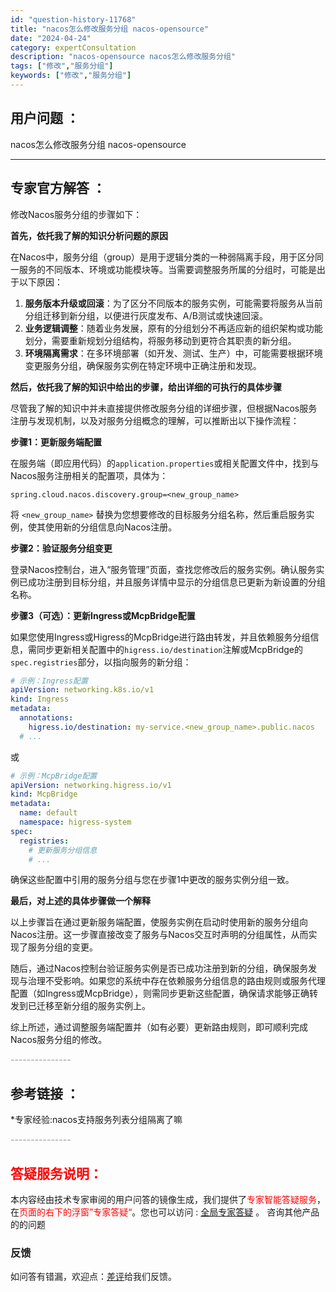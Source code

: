 ```yaml
---
id: "question-history-11768"
title: "nacos怎么修改服务分组 nacos-opensource"
date: "2024-04-24"
category: expertConsultation
description: "nacos-opensource nacos怎么修改服务分组"
tags: ["修改","服务分组"]
keywords: ["修改","服务分组"]
---
```


## 用户问题 ： 
 nacos怎么修改服务分组
 nacos-opensource 

---------------
## 专家官方解答 ：

修改Nacos服务分组的步骤如下：

**首先，依托我了解的知识分析问题的原因**

在Nacos中，服务分组（group）是用于逻辑分类的一种弱隔离手段，用于区分同一服务的不同版本、环境或功能模块等。当需要调整服务所属的分组时，可能是出于以下原因：

1. **服务版本升级或回滚**：为了区分不同版本的服务实例，可能需要将服务从当前分组迁移到新分组，以便进行灰度发布、A/B测试或快速回滚。
2. **业务逻辑调整**：随着业务发展，原有的分组划分不再适应新的组织架构或功能划分，需要重新规划分组结构，将服务移动到更符合其职责的新分组。
3. **环境隔离需求**：在多环境部署（如开发、测试、生产）中，可能需要根据环境变更服务分组，确保服务实例在特定环境中正确注册和发现。

**然后，依托我了解的知识中给出的步骤，给出详细的可执行的具体步骤**

尽管我了解的知识中并未直接提供修改服务分组的详细步骤，但根据Nacos服务注册与发现机制，以及对服务分组概念的理解，可以推断出以下操作流程：

**步骤1：更新服务端配置**

在服务端（即应用代码）的`application.properties`或相关配置文件中，找到与Nacos服务注册相关的配置项，具体为：

```text
spring.cloud.nacos.discovery.group=<new_group_name>
```

将 `<new_group_name>` 替换为您想要修改的目标服务分组名称，然后重启服务实例，使其使用新的分组信息向Nacos注册。

**步骤2：验证服务分组变更**

登录Nacos控制台，进入“服务管理”页面，查找您修改后的服务实例。确认服务实例已成功注册到目标分组，并且服务详情中显示的分组信息已更新为新设置的分组名称。

**步骤3（可选）：更新Ingress或McpBridge配置**

如果您使用Ingress或Higress的McpBridge进行路由转发，并且依赖服务分组信息，需同步更新相关配置中的`higress.io/destination`注解或McpBridge的`spec.registries`部分，以指向服务的新分组：

```yaml
# 示例：Ingress配置
apiVersion: networking.k8s.io/v1
kind: Ingress
metadata:
  annotations:
    higress.io/destination: my-service.<new_group_name>.public.nacos
  # ...
```

或

```yaml
# 示例：McpBridge配置
apiVersion: networking.higress.io/v1
kind: McpBridge
metadata:
  name: default
  namespace: higress-system
spec:
  registries:
    # 更新服务分组信息
    # ...
```

确保这些配置中引用的服务分组与您在步骤1中更改的服务实例分组一致。

**最后，对上述的具体步骤做一个解释**

以上步骤旨在通过更新服务端配置，使服务实例在启动时使用新的服务分组向Nacos注册。这一步骤直接改变了服务与Nacos交互时声明的分组属性，从而实现了服务分组的变更。

随后，通过Nacos控制台验证服务实例是否已成功注册到新的分组，确保服务发现与治理不受影响。如果您的系统中存在依赖服务分组信息的路由规则或服务代理配置（如Ingress或McpBridge），则需同步更新这些配置，确保请求能够正确转发到已迁移至新分组的服务实例上。

综上所述，通过调整服务端配置并（如有必要）更新路由规则，即可顺利完成Nacos服务分组的修改。


<font color="#949494">---------------</font> 


## 参考链接 ：

*专家经验:nacos支持服务列表分组隔离了嘛 


 <font color="#949494">---------------</font> 
 


## <font color="#FF0000">答疑服务说明：</font> 

本内容经由技术专家审阅的用户问答的镜像生成，我们提供了<font color="#FF0000">专家智能答疑服务</font>，在<font color="#FF0000">页面的右下的浮窗”专家答疑“</font>。您也可以访问 : [全局专家答疑](https://opensource.alibaba.com/chatBot) 。 咨询其他产品的的问题

### 反馈
如问答有错漏，欢迎点：[差评](https://ai.nacos.io/user/feedbackByEnhancerGradePOJOID?enhancerGradePOJOId=11783)给我们反馈。

